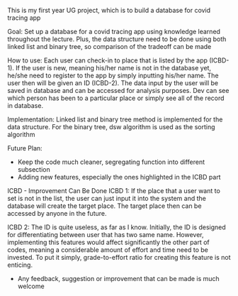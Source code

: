 This is my first year UG project, which is to build a database for covid tracing app

Goal:
Set up a database for a covid tracing app using knowledge learned throughout the lecture.
Plus, the data structure need to be done using both linked list and binary tree, so comparison of the tradeoff can be made

How to use:
Each user can check-in to place that is listed by the app (ICBD-1).
If the user is new, meaning his/her name is not in the database yet, he/she need to register to the app by simply inputting his/her name.
The user then will be given an ID (ICBD-2). 
The data input by the user will be saved in database and can be accessed for analysis purposes.
Dev can see which person has been to a particular place or simply see all of the record in database.

Implementation:
Linked list and binary tree method is implemented for the data structure.
For the binary tree, dsw algorithm is used as the sorting algorithm

Future Plan:
- Keep the code much cleaner, segregating function into different subsection
- Adding new features, especially the ones highlighted in the ICBD part


ICBD - Improvement Can Be Done
ICBD 1: If the place that a user want to set is not in the list, the user can just input it into the system and the database will create the target place. The target place then can be accessed by anyone in the future.

ICBD 2: The ID is quite useless, as far as I know. Initially, the ID is designed for differentiating between user that has two same name. However, implementing this features would affect significantly the other part of codes, meaning a considerable amount of effort and time need to be invested. To put it simply, grade-to-effort ratio for creating this feature is not enticing.


* Any feedback, suggestion or improvement that can be made is much welcome
